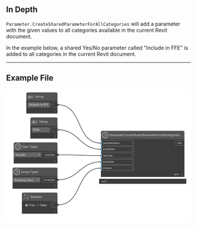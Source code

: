 ## In Depth
`Parameter.CreateSharedParameterForAllCategories` will add a parameter with the given values to all categories available in the current Revit document.

In the example below, a shared Yes/No parameter called "Include in FFE" is added to all categories in the current Revit document.
___
## Example File

![Parameter.CreateSharedParameterForAllCategories](./Revit.Elements.Parameter.CreateSharedParameterForAllCategories_img.jpg)
